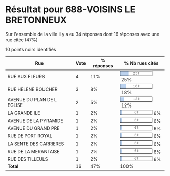# Résultat pour 688-VOISINS LE BRETONNEUX

Sur l'ensemble de la ville il y a eu 34 réponses dont 16 réponses avec une rue citée (47%)

10 points noirs identifiés

| Rue | Vote | % réponses | % Nb rues cités|
|-----|------|------------|----------------|
| RUE AUX FLEURS | 4 | 11% | <img src="../../img/bar_25.gif" />&nbsp;25%|
| RUE HELENE BOUCHER | 3 | 8% | <img src="../../img/bar_18.gif" />&nbsp;18%|
| AVENUE DU PLAN DE L EGLISE | 2 | 5% | <img src="../../img/bar_12.gif" />&nbsp;12%|
| LA GRANDE ILE | 1 | 2% | <img src="../../img/bar_6.gif" />&nbsp;6%|
| AVENUE DE LA PYRAMIDE | 1 | 2% | <img src="../../img/bar_6.gif" />&nbsp;6%|
| AVENUE DU  GRAND PRE | 1 | 2% | <img src="../../img/bar_6.gif" />&nbsp;6%|
| RUE DE PORT ROYAL | 1 | 2% | <img src="../../img/bar_6.gif" />&nbsp;6%|
| LA SENTE DES CARRIERES | 1 | 2% | <img src="../../img/bar_6.gif" />&nbsp;6%|
| RUE DE LA MERANTAISE | 1 | 2% | <img src="../../img/bar_6.gif" />&nbsp;6%|
| RUE DES TILLEULS | 1 | 2% | <img src="../../img/bar_6.gif" />&nbsp;6%|
| **Total** | 16 | 47% | 100%|
